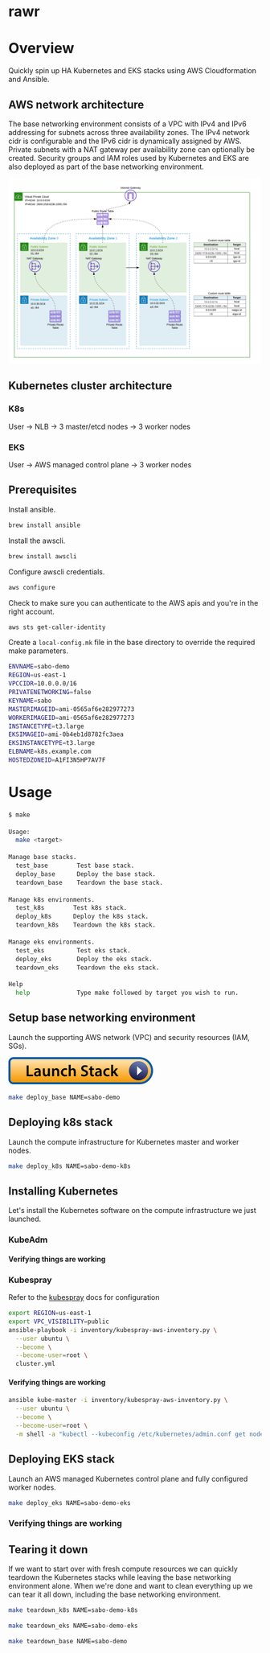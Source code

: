 # rawr

# Overview

Quickly spin up HA Kubernetes and EKS stacks using AWS Cloudformation and Ansible.

## AWS network architecture

The base networking environment consists of a VPC with IPv4 and IPv6 addressing for subnets across three availability zones. The IPv4 network cidr is configurable and the IPv6 cidr is dynamically assigned by AWS.  Private subnets with a NAT gateway per availability zone can optionally be created.  Security groups and IAM roles used by Kubernetes and EKS are also deployed as part of the base networking environment.

![network](images/vpc.png)

## Kubernetes cluster architecture

### K8s

User -> NLB -> 3 master/etcd nodes -> 3 worker nodes

### EKS

User -> AWS managed control plane -> 3 worker nodes

## Prerequisites

Install ansible.

```bash
brew install ansible
```

Install the awscli.

```bash
brew install awscli
```

Configure awscli credentials.

```bash
aws configure
```

Check to make sure you can authenticate to the AWS apis and you're in the right account.

```bash
aws sts get-caller-identity
```

Create a `local-config.mk` file in the base directory to override the required make parameters.

```bash
ENVNAME=sabo-demo
REGION=us-east-1
VPCCIDR=10.0.0.0/16
PRIVATENETWORKING=false
KEYNAME=sabo
MASTERIMAGEID=ami-0565af6e282977273
WORKERIMAGEID=ami-0565af6e282977273
INSTANCETYPE=t3.large
EKSIMAGEID=ami-0b4eb1d8782fc3aea
EKSINSTANCETYPE=t3.large
ELBNAME=k8s.example.com
HOSTEDZONEID=A1FI3N5HP7AV7F
```

# Usage

```bash
$ make

Usage:
  make <target>

Manage base stacks.
  test_base        Test base stack.
  deploy_base      Deploy the base stack.
  teardown_base    Teardown the base stack.

Manage k8s environments.
  test_k8s        Test k8s stack.
  deploy_k8s      Deploy the k8s stack.
  teardown_k8s    Teardown the k8s stack.

Manage eks environments.
  test_eks         Test eks stack.
  deploy_eks       Deploy the eks stack.
  teardown_eks     Teardown the eks stack.

Help
  help             Type make followed by target you wish to run.
```

## Setup base networking environment

Launch the supporting AWS network (VPC) and security resources (IAM, SGs).

[![Launch Stack](images/launch-stack.svg)](https://console.aws.amazon.com/cloudformation/home#/stacks/new?templateURL=https://s3.amazonaws.com/tigera-solutions/rawr/stacks/base/cloudformation.yaml)


```bash
make deploy_base NAME=sabo-demo
```

## Deploying k8s stack

Launch the compute infrastructure for Kubernetes master and worker nodes.

```bash
make deploy_k8s NAME=sabo-demo-k8s
```

## Installing Kubernetes

Let's install the Kubernetes software on the compute infrastructure we just launched.

### KubeAdm

#### Verifying things are working

### Kubespray

Refer to the [kubespray](https://github.com/kubernetes-sigs/kubespray/blob/master/docs/aws.md) docs for configuration

```bash
export REGION=us-east-1
export VPC_VISIBILITY=public
ansible-playbook -i inventory/kubespray-aws-inventory.py \
  --user ubuntu \
  --become \
  --become-user=root \
  cluster.yml
```

#### Verifying things are working

```bash
ansible kube-master -i inventory/kubespray-aws-inventory.py \
  --user ubuntu \
  --become \
  --become-user=root \
  -m shell -a "kubectl --kubeconfig /etc/kubernetes/admin.conf get nodes"
```

## Deploying EKS stack

Launch an AWS managed Kubernetes control plane and fully configured worker nodes.

```bash
make deploy_eks NAME=sabo-demo-eks
```

### Verifying things are working


## Tearing it down

If we want to start over with fresh compute resources we can quickly teardown the Kubernetes stacks while leaving the base networking environment alone.  When we're done and want to clean everything up we can tear it all down, including the base networking environment.

```bash
make teardown_k8s NAME=sabo-demo-k8s
```

```bash
make teardown_eks NAME=sabo-demo-eks
```

```bash
make teardown_base NAME=sabo-demo
```